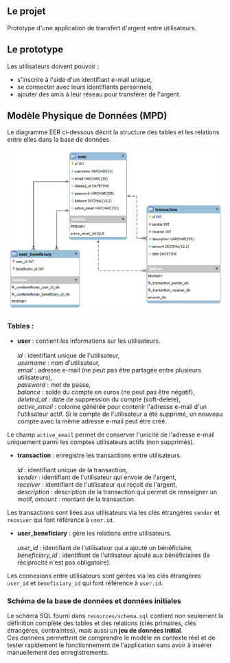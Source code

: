 ## Le projet

Prototype d'une application de transfert d'argent entre utilisateurs. 

## Le prototype

Les utilisateurs doivent pouvoir :
 - s'inscrire à l'aide d'un identifiant e-mail unique,
 - se connecter avec leurs identifiants personnels,
 - ajouter des amis à leur réseau pour transférer de l'argent. 

## Modèle Physique de Données (MPD)

Le diagramme EER ci-dessous décrit la structure des tables et les relations entre elles dans la base de données.

![alt text](paymybuddy.png)

### Tables :
- **user** : contient les informations sur les utilisateurs.<br>  
*id* : identifiant unique de l'utilisateur,<br>
*username* : nom d'utilisateur,<br>
*email* : adresse e-mail (ne peut pas être partagée entre plusieurs utilisateurs),<br>
*password* : mot de passe,<br>
*balance* : solde du compte en euros (ne peut pas être négatif),<br>
*deleted_at* : date de suppression du compte (soft-delete),<br>
*active_email* : colonne générée pour contenir l'adresse e-mail d'un l'utilisateur actif. Si le compte de l'utilisateur a été supprimé, un nouveau compte avec la même adresse e-mail peut être créé.<br>

Le champ `active_email` permet de conserver l'unicité de l'adresse e-mail uniquement parmi les comptes utilisateurs actifs (non supprimés).   
   
- **transaction** : enregistre les transactions entre utilisateurs.<br>  
*id* : identifiant unique de la transaction,<br>
*sender* : identifiant de l'utilisateur qui envoie de l'argent,<br>
*receiver* : identifiant de l'utilisateur qui reçoit de l'argent,<br>
*description* : description de la transaction qui permet de renseigner un motif,
*amount* : montant de la transaction.<br>
  
Les transactions sont liées aux utilisateurs via les clés étrangères `sender` et `receiver` qui font référence à `user.id`.
   
   
- **user_beneficiary** : gère les relations entre utilisateurs.<br>  
*user_id* : identifiant de l'utilisateur qui a ajouté un bénéficiaire,<br>
*beneficiary_id* : identifiant de l'utilisateur ajouté aux bénéficiaires (la réciprocité n'est pas obligatoire).<br>
   
Les connexions entre utilisateurs sont gérées via les clés étrangères `user_id` et `beneficiary_id` qui font référence à `user.id`.

### Schéma de la base de données et données initiales

Le schéma SQL fourni dans `resources/schema.sql` contient non seulement la définition complète des tables et des relations (clés primaires, clés étrangères, contraintes), mais aussi un **jeu de données initial**.  
Ces données permettent de comprendre le modèle en contexte réel et de tester rapidement le fonctionnement de l'application sans avoir à insérer manuellement des enregistrements. 

